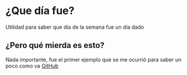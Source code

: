 # ¿Que día fue?
Utilidad para saber que día de la semana fue un día dado

## ¿Pero qué mierda es esto?
Nada importante, fue el primer ejemplo que se me ocurrió para saber un poco como va [GitHub](https://www.github.com)
